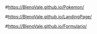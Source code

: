 #https://BlenoVale.github.io/Pokemon/

#https://BlenoVale.github.io/LandingPage/

#https://BlenoVale.github.io/Formulario/
